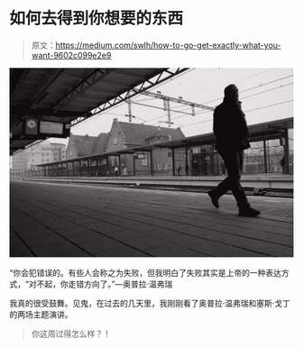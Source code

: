 # 如何去得到你想要的东西

> 原文：<https://medium.com/swlh/how-to-go-get-exactly-what-you-want-9602c099e2e9>

![](img/be6814d679549b6fbedf0a26f65841b7.png)

“你会犯错误的。有些人会称之为失败，但我明白了失败其实是上帝的一种表达方式，“对不起，你走错方向了。”—奥普拉·温弗瑞

我真的很受鼓舞。见鬼，在过去的几天里，我刚刚看了奥普拉·温弗瑞和塞斯·戈丁的两场主题演讲。

> 你这周过得怎么样？！